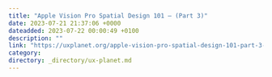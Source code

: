 ```yaml
---
title: "Apple Vision Pro Spatial Design 101 — (Part 3)"
date: 2023-07-21 21:37:06 +0000
dateadded: 2023-07-22 00:00:49 +0100
description: ""
link: "https://uxplanet.org/apple-vision-pro-spatial-design-101-part-3-5a0bffc3e92?source=rss----819cc2aaeee0---4"
category:
directory: _directory/ux-planet.md
---
```

